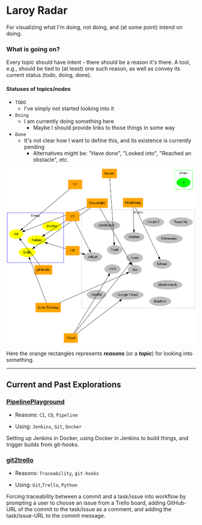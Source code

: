 # Laroy Radar
For visualizing what I'm doing, not doing, and (at some point) intend on doing.

### What is going on?
Every topic should have intent - there should be a reason it's there.
A tool, e.g., should be tied to (at least) one such reason, as well as convey its current status (todo, doing, done).

#### Statuses of topics/nodes

- `TODO`
    - I've simply not started looking into it
- `Doing`
    - I am currently doing something here
        - Maybe I should provide links to those things in some way
- `Done`
    - It's not clear how I want to define this, and its existence is currently pending
        - Alternatives might be: "Have done", "Looked into", "Reached an obstacle", etc.

![Laroy Radar](laroy_radar.png)

Here the orange rectangles represents **_reasons_** (or a **_topic_**) for looking into something.

---

## Current and Past Explorations

### [PipelinePlayground](https://github.com/lolpatrol/PipelinePlayground)
- Reasons: `CI`, `CD`, `Pipeline`

- Using: `Jenkins`, `Git`, `Docker`

Setting up Jenkins in Docker, using Docker in Jenkins to build things, and trigger builds from git-hooks.


### [git2trello](google.com)
- Reasons: `Traceability`, `git-hooks`

- Using: `Git`,`Trello`, `Python`

Forcing traceability between a commit and a task/issue into workflow by prompting a user to choose an issue from 
a Trello board, adding GitHub-URL of the commit to the task/issue as a comment, and adding the task/issue-URL 
to the commit message.


